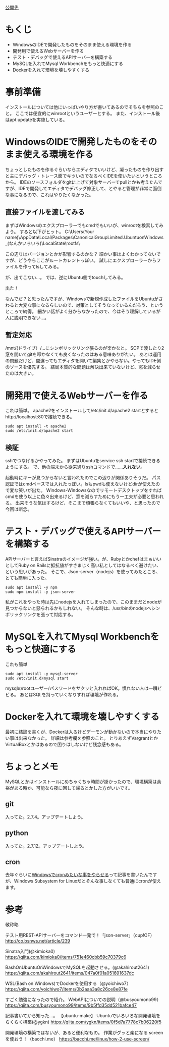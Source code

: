 [公開先](https://qiita.com/nomurasan/items/95837a309f4bc8a0dbae)

# もくじ
- WindowsのIDEで開発したものをそのまま使える環境を作る
- 開発用で使えるWebサーバーを作る
- テスト・デバッグで使えるAPIサーバーを構築する
- MySQLを入れてMysql Workbenchをもっと快適にする
- Dockerを入れて環境を壊しやすくする

# 事前準備
インストールについては他にいっぱいやり方が書いてあるのでそちらを参照のこと。
ここでは便宜的にwinrootというユーザーとする。
また、インストール後はapt updateを実施している。

#  WindowsのIDEで開発したものをそのまま使える環境を作る
ちょっとしたものを作るぐらいならエディタでいいけど、凝ったものを作り出すと主にデバッグ・トレース面でキツいのでなるべくIDEを使いたいというところから。
IDEのソースフォルダをgitに上げて対象サーバーでpullとかも考えたんですが、IDEで開発してエディタでデバッグ修正して、とやると管理が非常に面倒な事になるので、これはやりたくなかった。

## 直接ファイルを渡してみる
まずはWindowsのエクスプローラーでもcmdでもいいが、winrootを検索してみよう。
すると以下がヒット。
C:\Users\(Your name)\AppData\Local\Packages\CanonicalGroupLimited.UbuntuonWindows_(なんかいろいろ)\LocalState\rootfs\

この辺りはバージョンとかが影響するのかな？
細かい事はよくわかってないですが、どうやらここがルートカレントっぽい。
試しにエクスプローラーからファイルを作ってlsしてみる。

が、出てこない…。
では、逆にUbuntu側でtouchしてみる。

出た！

なんでだ？と思ったんですが、Windowsで新規作成したファイルをUbuntuがさわると大変な事になるらしいので、対策としてそうなっているんだろう、というところで納得。
細かい話がよく分からなかったので、今はそう理解しているが人に説明できない…。

## 暫定対応
/mnt/(ドライブ）/...にシンボリックリンク張るのが楽かなと。
SCPで渡したり2窓を開いてgitを叩かなくても良くなったのはある意味ありがたい。
あとは運用の問題だけど、間違ってもエディタを開いて編集とかやらない。やってもIDE側のソースを優先する。
結局本質的な問題は解決出来ていないけど、窓を減らせたのは大きい。

# 開発用で使えるWebサーバーを作る
これは簡単。
apache2をインストールして/etc/init.d/apache2 startとするとhttp://localhost:80で接続できる。

``` shell:commands
sudo apt install -t apache2
sudo /etc/init.d/apache2 start
```

## 検証
sshでつなげるかやってみた。
まずはUbuntuをservice ssh startで接続できるようにする。
で、他の端末から従来通りsshコマンドで……**入れない**。

起動時にキーが見つからないと言われたのでこの辺りが関係ありそうだ。
パス認証ではcmdベースでは入れたっぽい。lsもpwdも使えないけどdirが使えたので変な笑いが出た。
Windows-Windowsなのでリモートデスクトップをすればcmdを使う以上に色々出来るけど、窓を減らすためにもう一工夫が必要と思われる。
出来そうな気はするけど、そこまで頑張らなくてもいいや、と思ったので今回は断念。

# テスト・デバッグで使えるAPIサーバーを構築する
APIサーバーと言えばSinatraのイメージが強い。が、RubyとかchefはまぁいいとしてRuby on Railsに抵抗値がすさまじく高い私としてはなるべく避けたい、という思いがあった。
そこで、Json-server（nodejs）を使ってみたところ、とても簡単に入った。

``` shell:commands
sudo apt install -y npm
sudo npm install -y json-server
```
私がこれをやった時は先にnodejsを入れてしまったので、このままだとnodeが見つからないと怒られるかもしれない。
そんな時は、/usr/binのnodejsへシンボリックリンクを張って対応する。

# MySQLを入れてMysql Workbenchをもっと快適にする
これも簡単

``` shell:commands
sudo apt install -y mysql-server
sudo /etc/init.d/mysql start
```
mysqlのrootユーザー/パスワードをサクッと入れればOK。慣れない人は一瞬ビビる。
あとはSQLを持っていくなりすれば環境が作れる。

# Dockerを入れて環境を壊しやすくする
最初に結論を書くが、Dockerは入るけどデーモンが動かないので本当にやりたい事は出来なかった。
詳細は参考欄を参照のこと。
とりあえずVargrantとかVirtualBoxとかはあるので困りはしないけど残念感もある。

# ちょっとメモ
MySQLとかはインストールにめちゃくちゃ時間が掛かったので、環境構築は余裕がある時か、可能なら夜に回して帰るとかした方がいいです。

## git
入ってた。2.7.4。アップデートしよう。

## python
入ってた。2.7.12。アップデートしよう。

## cron
去年ぐらいに<a href="https://qiita.com/nomurasan/items/dba72d1ec1d194b74a33">Windowsでcronみたいな事をやらせる</a>って記事を書いたんですが、Windows Subsystem for Linuxだとそんな事しなくても普通にcronが使えます。

# 参考
敬称略

テスト用REST-APIサーバーをコマンド一発で！「json-server」（cup!OF）
http://co.bsnws.net/article/239

Sinatra入門(@kimioka0)
https://qiita.com/kimioka0/items/751e460cbb59c70379c6

BashOnUbuntuOnWindowsでMySQLを起動させる。(@akahirout2641)
https://qiita.com/akahirout2641/items/047a0f01a051691637dc

WSL(Bash on Windows)でDockerを使用する（@yoichiwo7）
https://qiita.com/yoichiwo7/items/0b2aaa3a8c26ce8e87fe

すごく勉強になったので紹介。
WebAPIについての説明（@busyoumono99）
https://qiita.com/busyoumono99/items/9b5ffd35dd521bafce47

記事書いてから知った…。
【ubuntu-make】 Ubuntuでいろいろな開発環境をらくらく構築(@ygkn)
https://qiita.com/ygkn/items/0f5d7a7778c7b06220f5

開発環境の構築ではないが、あると便利なもの。
作業がグッと楽になる screen を使おう！（bacchi.me）
https://bacchi.me/linux/how-2-use-screen/
